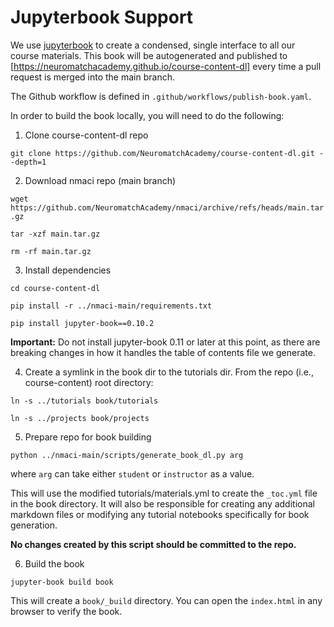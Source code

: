 # Jupyterbook Support

We use [jupyterbook](https://jupyterbook.org/intro.html) to create a condensed,
single interface to all our course materials. This book will be autogenerated
and published to [https://neuromatchacademy.github.io/course-content-dl] every time
a pull request is merged into the main branch.

The Github workflow is defined in `.github/workflows/publish-book.yaml`. 

In order to build the book locally, you will need to do the following:

1. Clone course-content-dl repo

`git clone https://github.com/NeuromatchAcademy/course-content-dl.git --depth=1`

2. Download nmaci repo (main branch)

`wget https://github.com/NeuromatchAcademy/nmaci/archive/refs/heads/main.tar.gz`

`tar -xzf main.tar.gz`

`rm -rf main.tar.gz`

3. Install dependencies

`cd course-content-dl`

`pip install -r ../nmaci-main/requirements.txt`

`pip install jupyter-book==0.10.2`

**Important:** Do not install jupyter-book 0.11 or later at this point, as there are breaking changes in how it handles the table of contents file we generate.

4. Create a symlink in the book dir to the tutorials dir. From the repo (i.e., course-content) root directory:

`ln -s ../tutorials book/tutorials`

`ln -s ../projects book/projects`

5. Prepare repo for book building

`python ../nmaci-main/scripts/generate_book_dl.py arg`

where `arg` can take either `student` or `instructor` as a value.

This will use the modified tutorials/materials.yml to create the `_toc.yml` file in the book directory. It will also be responsible for creating any additional markdown files or modifying any tutorial notebooks specifically for book generation. 

**No changes created by this script should be committed to the repo.**

6. Build the book

`jupyter-book build book`

This will create a `book/_build` directory. You can open the `index.html` in any browser to verify the book.
